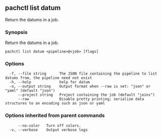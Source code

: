 ## pachctl list datum

Return the datums in a job.

### Synopsis

Return the datums in a job.

```
pachctl list datum <pipeline>@<job> [flags]
```

### Options

```
  -f, --file string      The JSON file containing the pipeline to list datums from, the pipeline need not exist
  -h, --help             help for datum
  -o, --output string    Output format when --raw is set: "json" or "yaml" (default "json")
      --project string   Project containing the job (default "joins")
      --raw              Disable pretty printing; serialize data structures to an encoding such as json or yaml
```

### Options inherited from parent commands

```
      --no-color   Turn off colors.
  -v, --verbose    Output verbose logs
```

